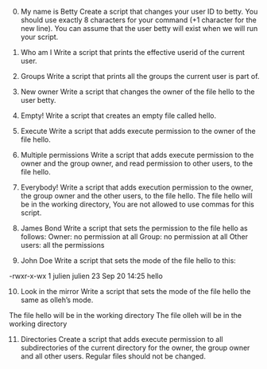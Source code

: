 0. My name is Betty Create a script that changes your user ID to betty. You should use exactly 8 characters for your command (+1 character for the new line). You can assume that the user betty will exist when we will run your script.

1. Who am I Write a script that prints the effective userid of the current user.

2. Groups Write a script that prints all the groups the current user is part of.

3. New owner Write a script that changes the owner of the file hello to the user betty.

4. Empty! Write a script that creates an empty file called hello.

5. Execute Write a script that adds execute permission to the owner of the file hello. 

6. Multiple permissions Write a script that adds execute permission to the owner and the group owner, and read permission to other users, to the file hello.

7. Everybody! Write a script that adds execution permission to the owner, the group owner and the other users, to the file hello. The file hello will be in the working directory, You are not allowed to use commas for this script.

8. James Bond Write a script that sets the permission to the file hello as follows:
Owner: no permission at all
Group: no permission at all
Other users: all the permissions

9. John Doe Write a script that sets the mode of the file hello to this:

-rwxr-x-wx 1 julien julien 23 Sep 20 14:25 hello

10. Look in the mirror Write a script that sets the mode of the file hello the same as olleh’s mode.

The file hello will be in the working directory
The file olleh will be in the working directory

11. Directories Create a script that adds execute permission to all subdirectories of the current directory for the owner, the group owner and all other users. Regular files should not be changed.
